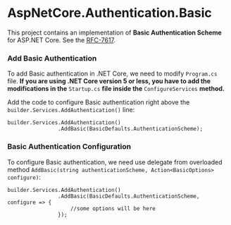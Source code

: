 # AspNetCore.Authentication.Basic

This project contains an implementation of **Basic Authentication Scheme** for ASP.NET Core. See the [RFC-7617](https://www.ietf.org/rfc/rfc7617.txt).

### Add Basic Authentication

To add Basic authentication in .NET Core, we need to modify `Program.cs` file. **If you are using .NET Core version 5 or less, you have to add the modifications in the** `Startup.cs` **file inside the** `ConfigureServices` **method.**

Add the code to configure Basic authentication right above the `builder.Services.AddAuthentication()` line:

```
builder.Services.AddAuthentication()
                .AddBasic(BasicDefaults.AuthenticationScheme);
```

### Basic Authentication Configuration

To configure Basic authentication, we need use delegate from overloaded method `AddBasic(string authenticationScheme, Action<BasicOptions> configure)`:

```
builder.Services.AddAuthentication()
                .AddBasic(BasicDefaults.AuthenticationScheme, configure => {
                    //some options will be here
                });
```
